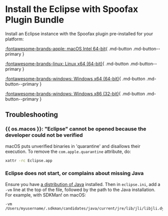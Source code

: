 # Install the Eclipse with Spoofax Plugin Bundle
Install an Eclipse instance with the Spoofax plugin pre-installed for your platform:


[:fontawesome-brands-apple: macOS Intel 64-bit](http://artifacts.metaborg.org/service/local/repositories/releases/content/org/metaborg/org.metaborg.spoofax.eclipse.dist/2.5.15/org.metaborg.spoofax.eclipse.dist-2.5.15-macosx-x64-jre.tar.gz){ .md-button .md-button--primary }

[:fontawesome-brands-linux: Linux x64 (64-bit)](http://artifacts.metaborg.org/service/local/repositories/releases/content/org/metaborg/org.metaborg.spoofax.eclipse.dist/2.5.15/org.metaborg.spoofax.eclipse.dist-2.5.15-linux-x64-jre.tar.gz){ .md-button .md-button--primary }

[:fontawesome-brands-windows: Windows x64 (64-bit)](http://artifacts.metaborg.org/service/local/repositories/releases/content/org/metaborg/org.metaborg.spoofax.eclipse.dist/2.5.15/org.metaborg.spoofax.eclipse.dist-2.5.15-windows-x64-jre.zip){ .md-button .md-button--primary }

[:fontawesome-brands-windows: Windows x86 (32-bit)](http://artifacts.metaborg.org/service/local/repositories/releases/content/org/metaborg/org.metaborg.spoofax.eclipse.dist/2.5.15/org.metaborg.spoofax.eclipse.dist-2.5.15-windows-x86-jre.zip){ .md-button .md-button--primary }

## Troubleshooting

### {{ os.macos }}: "Eclipse" cannot be opened because the developer could not be verified
macOS puts unverified binaries in 'quarantine' and disallows their execution. To remove the `com.apple.quarantine` attribute, do:

```bash
xattr -rc Eclipse.app
```

### Eclipse does not start, or complains about missing Java
Ensure you have [a distribution of Java][1] installed. Then in `eclipse.ini`, add a `-vm` line at the top of the file, followed by the path to the Java installation. For example, with SDKMan! on macOS:

```
-vm
/Users/myusername/.sdkman/candidates/java/current/jre/lib/jli/libjli.dylib
```


[1]: https://adoptopenjdk.net/